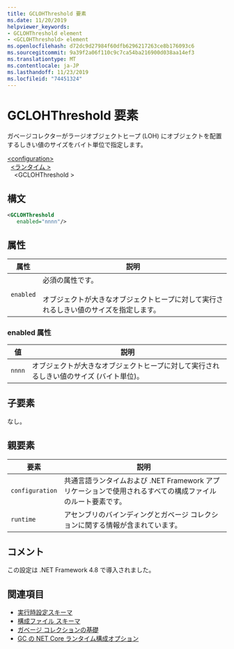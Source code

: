 ```yaml
---
title: GCLOHThreshold 要素
ms.date: 11/20/2019
helpviewer_keywords:
- GCLOHThreshold element
- <GCLOHThreshold> element
ms.openlocfilehash: d72dc9d27984f60dfb6296217263ce8b176093c6
ms.sourcegitcommit: 9a39f2a06f110c9c7ca54ba216900d038aa14ef3
ms.translationtype: MT
ms.contentlocale: ja-JP
ms.lasthandoff: 11/23/2019
ms.locfileid: "74451324"
---
```

# <a name="gclohthreshold-element"></a>GCLOHThreshold 要素

ガベージコレクターがラージオブジェクトヒープ (LOH) にオブジェクトを配置するしきい値のサイズをバイト単位で指定します。

[\<configuration>](../configuration-element.md)\
&nbsp;&nbsp;[\<ランタイム >](runtime-element.md)\
&nbsp;&nbsp;&nbsp;&nbsp;\<GCLOHThreshold >

## <a name="syntax"></a>構文

```xml
<GCLOHThreshold
   enabled="nnnn"/>
```

## <a name="attributes"></a>属性

|属性|説明|
|---------------|-----------------|
|`enabled`|必須の属性です。<br /><br />オブジェクトが大きなオブジェクトヒープに対して実行されるしきい値のサイズを指定します。|

### <a name="enabled-attribute"></a>enabled 属性

|値|説明|
|-----------|-----------------|
|`nnnn`|オブジェクトが大きなオブジェクトヒープに対して実行されるしきい値のサイズ (バイト単位)。|

## <a name="child-elements"></a>子要素

なし。

## <a name="parent-elements"></a>親要素

|要素|説明|
|-------------|-----------------|
|`configuration`|共通言語ランタイムおよび .NET Framework アプリケーションで使用されるすべての構成ファイルのルート要素です。|
|`runtime`|アセンブリのバインディングとガベージ コレクションに関する情報が含まれています。|

## <a name="remarks"></a>コメント

この設定は .NET Framework 4.8 で導入されました。

## <a name="see-also"></a>関連項目

- [実行時設定スキーマ](index.md)
- [構成ファイル スキーマ](../index.md)
- [ガベージ コレクションの基礎](../../../../standard/garbage-collection/fundamentals.md)
- [GC の NET Core ランタイム構成オプション](../../../../core/run-time-config/garbage-collector.md)
